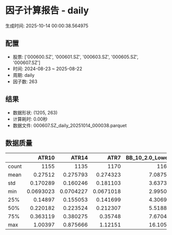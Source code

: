 # 因子计算报告 - daily

生成时间: 2025-10-14 00:00:38.564975

## 配置

- 股票: ['000600.SZ', '000601.SZ', '000603.SZ', '000605.SZ', '000607.SZ']
- 时间: 2024-08-23 ~ 2025-08-22
- 周期: daily
- 因子数: 263

## 结果

- 数据形状: (1205, 263)
- 计算耗时: 0.00秒
- 数据文件: 000607.SZ_daily_20251014_000038.parquet

## 数据质量

|       |        ATR10 |        ATR14 |         ATR7 |   BB_10_2.0_Lower |   BB_10_2.0_Middle |   BB_10_2.0_Upper |   BB_10_2.0_Width |   BB_15_2.0_Lower |   BB_15_2.0_Middle |   BB_15_2.0_Upper |   BB_15_2.0_Width |   BB_20_2.0_Lower |   BB_20_2.0_Middle |   BB_20_2.0_Upper |   BB_20_2.0_Width |    BOLB_20 |     CCI10 |     CCI14 |     CCI20 |      EMA12 |      EMA15 |      EMA20 |       EMA3 |       EMA5 |       EMA8 |    FIXLB10 |     FIXLB3 |     FIXLB5 |     FIXLB8 |     FMAX10 |     FMAX15 |     FMAX20 |      FMAX5 |    FMEAN10 |    FMEAN15 |    FMEAN20 |     FMEAN5 |     FMIN10 |     FMIN15 |     FMIN20 |      FMIN5 |     FSTD10 |     FSTD15 |     FSTD20 |      FSTD5 |   Flow_Price_Divergence |   Flow_Reversal_Ratio |   Flow_Tier_Ratio_Delta |   Institutional_Absorption |    LEXLB10 |     LEXLB3 |     LEXLB5 |     LEXLB8 |   LargeOrder_Ratio |       MA10 |       MA15 |       MA20 |        MA3 |        MA5 |        MA8 |         MACD |   MACD_12_26_9 |   MACD_6_13_4 |   MACD_8_17_5 |     MACD_HIST |   MACD_SIGNAL |   MEANLB10 |    MEANLB3 |    MEANLB5 |    MEANLB8 |       MSTD10 |       MSTD15 |        MSTD5 |   MainFlow_Momentum |   MainNetInflow_Rate |    Momentum1 |   Momentum10 |   Momentum12 |   Momentum15 |   Momentum20 |    Momentum3 |    Momentum5 |    Momentum8 |   MoneyFlow_Consensus |   MoneyFlow_Hierarchy |   Northbound_NetInflow_Rate |               OBV |   OBV_SMA10 |   OBV_SMA15 |   OBV_SMA20 |   OBV_SMA5 |   OrderConcentration |   Position10 |   Position12 |   Position15 |   Position20 |   Position25 |   Position30 |   Position5 |   Position8 |       RAND |     RANDNX |      RANDX |      RPROB |    RPROBCX |    RPROBNX |     RPROBX |       RSI |     RSI10 |     RSI14 |      RSI7 |       STCX |      STOCH |   STOCH_10_14 |   STOCH_14_20 |   STOCH_7_10 |        STX |   SuperLargeOrder_Ratio |   TA_ADXR_14 |   TA_ADX_14 |   TA_APO_fastperiod12_matype0_slowperiod26 |   TA_AROONOSC_14 |   TA_AROON_14_down |   TA_AROON_14_up |   TA_CCI_14 |   TA_CDL2CROWS |   TA_CDL3BLACKCROWS |   TA_CDL3INSIDE |   TA_CDL3LINESTRIKE |   TA_CDL3OUTSIDE |   TA_CDL3STARSINSOUTH |   TA_CDL3WHITESOLDIERS |   TA_CDLABANDONEDBABY |   TA_CDLADVANCEBLOCK |   TA_CDLBELTHOLD |   TA_CDLBREAKAWAY |   TA_CDLCLOSINGMARUBOZU |   TA_CDLCONCEALBABYSWALL |   TA_CDLCOUNTERATTACK |   TA_CDLDARKCLOUDCOVER |   TA_CDLDOJI |   TA_CDLDOJISTAR |   TA_CDLDRAGONFLYDOJI |   TA_CDLENGULFING |   TA_CDLEVENINGDOJISTAR |   TA_CDLEVENINGSTAR |   TA_CDLGAPSIDESIDEWHITE |   TA_CDLGRAVESTONEDOJI |   TA_CDLHAMMER |   TA_CDLHANGINGMAN |   TA_CDLHARAMI |   TA_CDLHARAMICROSS |   TA_CDLHIGHWAVE |   TA_CDLHIKKAKE |   TA_CDLHOMINGPIGEON |   TA_CDLIDENTICAL3CROWS |   TA_CDLINNECK |   TA_CDLINVERTEDHAMMER |   TA_CDLKICKING |   TA_CDLKICKINGBYLENGTH |   TA_CDLLADDERBOTTOM |   TA_CDLLONGLEGGEDDOJI |   TA_CDLLONGLINE |   TA_CDLMARUBOZU |   TA_CDLMATCHINGLOW |   TA_CDLMATHOLD |   TA_CDLMORNINGDOJISTAR |   TA_CDLMORNINGSTAR |   TA_CDLONNECK |   TA_CDLPIERCING |   TA_CDLRICKSHAWMAN |   TA_CDLRISEFALL3METHODS |   TA_CDLSEPARATINGLINES |   TA_CDLSHOOTINGSTAR |   TA_CDLSHORTLINE |   TA_CDLSPINNINGTOP |   TA_CDLSTALLEDPATTERN |   TA_CDLSTICKSANDWICH |   TA_CDLTAKURI |   TA_CDLTASUKIGAP |   TA_CDLTHRUSTING |   TA_CDLTRISTAR |   TA_CDLUNIQUE3RIVER |   TA_CDLUPSIDEGAP2CROWS |   TA_CDLXSIDEGAP3METHODS |   TA_DEMA_10 |   TA_DEMA_20 |   TA_DEMA_5 |   TA_DX_14 |   TA_EMA_10 |   TA_EMA_20 |   TA_EMA_30 |   TA_EMA_5 |   TA_EMA_60 |   TA_KAMA_10 |   TA_KAMA_20 |   TA_MFI_14 |   TA_MIDPRICE_10 |   TA_MIDPRICE_20 |   TA_MIDPRICE_5 |   TA_MOM_10 |   TA_ROCP_10 |   TA_ROCR100_10 |   TA_ROCR_10 |   TA_ROC_10 |   TA_RSI_14 |     TA_SAR |   TA_SMA_10 |   TA_SMA_20 |   TA_SMA_30 |   TA_SMA_5 |   TA_SMA_60 |   TA_STOCHF_D |   TA_STOCHF_K |   TA_STOCHRSI_fastd_period3_fastk_period5_timeperiod14_D |   TA_STOCHRSI_fastd_period3_fastk_period5_timeperiod14_K |   TA_STOCH_D |   TA_STOCH_K |   TA_T3_10 |   TA_T3_20 |    TA_T3_5 |   TA_TEMA_10 |   TA_TEMA_20 |   TA_TEMA_5 |   TA_TRIMA_10 |   TA_TRIMA_20 |   TA_TRIMA_5 |   TA_TRIX_14 |   TA_ULTOSC_timeperiod17_timeperiod214_timeperiod328 |   TA_WILLR_14 |   TA_WMA_10 |   TA_WMA_20 |   TA_WMA_5 |   TRENDLB10 |     TRENDLB3 |     TRENDLB5 |    TRENDLB8 |     Trend10 |     Trend12 |     Trend15 |     Trend20 |     Trend25 |       Trend5 |      Trend8 |     VWAP10 |     VWAP15 |     VWAP20 |     VWAP25 |     VWAP30 |   Volume_Momentum10 |   Volume_Momentum15 |   Volume_Momentum20 |   Volume_Momentum25 |   Volume_Momentum30 |   Volume_Ratio10 |   Volume_Ratio15 |   Volume_Ratio20 |   Volume_Ratio25 |   Volume_Ratio30 |   WILLR14 |   WILLR18 |   WILLR21 |    WILLR9 |
|:------|-------------:|-------------:|-------------:|------------------:|-------------------:|------------------:|------------------:|------------------:|-------------------:|------------------:|------------------:|------------------:|-------------------:|------------------:|------------------:|-----------:|----------:|----------:|----------:|-----------:|-----------:|-----------:|-----------:|-----------:|-----------:|-----------:|-----------:|-----------:|-----------:|-----------:|-----------:|-----------:|-----------:|-----------:|-----------:|-----------:|-----------:|-----------:|-----------:|-----------:|-----------:|-----------:|-----------:|-----------:|-----------:|------------------------:|----------------------:|------------------------:|---------------------------:|-----------:|-----------:|-----------:|-----------:|-------------------:|-----------:|-----------:|-----------:|-----------:|-----------:|-----------:|-------------:|---------------:|--------------:|--------------:|--------------:|--------------:|-----------:|-----------:|-----------:|-----------:|-------------:|-------------:|-------------:|--------------------:|---------------------:|-------------:|-------------:|-------------:|-------------:|-------------:|-------------:|-------------:|-------------:|----------------------:|----------------------:|----------------------------:|------------------:|------------:|------------:|------------:|-----------:|---------------------:|-------------:|-------------:|-------------:|-------------:|-------------:|-------------:|------------:|------------:|-----------:|-----------:|-----------:|-----------:|-----------:|-----------:|-----------:|----------:|----------:|----------:|----------:|-----------:|-----------:|--------------:|--------------:|-------------:|-----------:|------------------------:|-------------:|------------:|-------------------------------------------:|-----------------:|-------------------:|-----------------:|------------:|---------------:|--------------------:|----------------:|--------------------:|-----------------:|----------------------:|-----------------------:|----------------------:|---------------------:|-----------------:|------------------:|------------------------:|-------------------------:|----------------------:|-----------------------:|-------------:|-----------------:|----------------------:|------------------:|------------------------:|--------------------:|-------------------------:|-----------------------:|---------------:|-------------------:|---------------:|--------------------:|-----------------:|----------------:|---------------------:|------------------------:|---------------:|-----------------------:|----------------:|------------------------:|---------------------:|-----------------------:|-----------------:|-----------------:|--------------------:|----------------:|------------------------:|--------------------:|---------------:|-----------------:|--------------------:|-------------------------:|------------------------:|---------------------:|------------------:|--------------------:|-----------------------:|----------------------:|---------------:|------------------:|------------------:|----------------:|---------------------:|------------------------:|-------------------------:|-------------:|-------------:|------------:|-----------:|------------:|------------:|------------:|-----------:|------------:|-------------:|-------------:|------------:|-----------------:|-----------------:|----------------:|------------:|-------------:|----------------:|-------------:|------------:|------------:|-----------:|------------:|------------:|------------:|-----------:|------------:|--------------:|--------------:|---------------------------------------------------------:|---------------------------------------------------------:|-------------:|-------------:|-----------:|-----------:|-----------:|-------------:|-------------:|------------:|--------------:|--------------:|-------------:|-------------:|-----------------------------------------------------:|--------------:|------------:|------------:|-----------:|------------:|-------------:|-------------:|------------:|------------:|------------:|------------:|------------:|------------:|-------------:|------------:|-----------:|-----------:|-----------:|-----------:|-----------:|--------------------:|--------------------:|--------------------:|--------------------:|--------------------:|-----------------:|-----------------:|-----------------:|-----------------:|-----------------:|----------:|----------:|----------:|----------:|
| count | 1155         | 1135         | 1170         |        1160       |         1160       |        1160       |        1160       |        1135       |         1135       |        1135       |        1135       |        1110       |         1110       |        1110       |        1110       | 1205       | 1115      | 1075      | 1015      | 1205       | 1205       | 1205       | 1205       | 1205       | 1205       | 1205       | 1205       | 1205       | 1205       | 1160       | 1135       | 1110       | 1185       | 1205       | 1205       | 1205       | 1205       | 1205       | 1205       | 1205       | 1205       | 1205       | 1205       | 1205       | 1205       |            1163         |           1205        |            1160         |                1205        | 1205       | 1205       | 1205       | 1205       |       1138         | 1160       | 1135       | 1110       | 1195       | 1185       | 1170       | 1040         |   1040         |  1130         |  1105         | 1040          |  1040         | 1205       | 1205       | 1205       | 1205       | 1160         | 1135         | 1185         |        1138         |        1196          | 1155         | 1155         | 1155         | 1155         | 1155         | 1155         | 1155         | 1155         |           1200        |        1192           |               1196          |    1205           |  1160       |  1135       |  1110       | 1185       |        1192          |  1160        |  1150        |  1135        |  1110        |  1085        |  1060        | 1185        | 1170        | 1205       | 1205       | 1205       | 1205       | 1205       | 1205       | 1205       | 1135      | 1155      | 1135      | 1170      | 1205       | 1120       |     1030      |      950      |   1085       | 1205       |          1078           |   1070       |  1070       |                                 1150       |       1205       |         1205       |       1205       |   1075      |           1205 |                1205 |     1205        |                1205 |      1205        |            1190       |           1205         |                  1205 |          1205        |       1205       |              1205 |              1205       |                     1205 |          1205         |            1205        |    1205      |     1205         |            1205       |        1205       |             1205        |          1205       |              1205        |             1205       |     1205       |         1205       |   1205         |         1205        |       1205       |     1205        |          1205        |            1205         |   1205         |             1205       |    1205         |            1205         |                 1205 |              1205      |       1205       |       1205       |          1205       |            1205 |             1205        |         1205        |    1205        |       1205       |           1205      |                     1205 |              1205       |          1205        |       1205        |          1205       |             1205       |                  1205 |     1205       |              1205 |       1205        |     1205        |                 1205 |                    1205 |             1205         |   1205       |   1205       |  1205       | 1205       |  1205       |  1205       |  1205       | 1205       |  1205       |   1160       |   1110       |  1205       |       1205       |       1205       |      1205       |  1205       |   1205       |      1205       |   1205       |  1155       |   1135      | 1205       |  1160       |  1110       |  1060       | 1185       |   910       |    1205       |    1205       |                                               1205       |                                               1205       |   1205       |   1205       | 1205       | 1205       | 1205       |   1205       |   1205       |  1205       |    1160       |    1110       |   1185       |   1205       |                                           1205       |     1140      |  1160       |  1110       | 1185       | 1160        | 1195         | 1185         | 1170        | 1160        | 1150        | 1135        | 1110        | 1085        | 1185         | 1170        | 1110       | 1110       | 1110       | 1110       | 1110       |        1155         |        1155         |        1155         |        1155         |        1155         |       1205       |       1205       |       1205       |       1205       |       1205       | 1140      | 1120      | 1105      | 1165      |
| mean  |    0.27512   |    0.275793  |    0.274323  |           7.08753 |            7.1339  |           7.18027 |           7.1339  |           7.0864  |            7.14541 |           7.20441 |           7.14541 |           7.08804 |            7.15807 |           7.22811 |           7.15807 |    7.11584 |   22.1591 |   22.6709 |   22.3116 |    7.0479  |    7.02945 |    6.9988  |    7.10322 |    7.09087 |    7.07246 |    7.11584 |    7.11584 |    7.11584 |    7.11584 |    7.1339  |    7.14541 |    7.15807 |    7.12318 |    7.11584 |    7.11584 |    7.11584 |    7.11584 |    7.11584 |    7.11584 |    7.11584 |    7.11584 |    7.11584 |    7.11584 |    7.11584 |    7.11584 |              -0.374904  |              0.459751 |               0.699636  |                   0.205809 |    7.11584 |    7.11584 |    7.11584 |    7.11584 |          0.21052   |    7.1339  |    7.14541 |    7.15807 |    7.1192  |    7.12318 |    7.12952 |    0.0909379 |      0.0909379 |     0.0467672 |     0.0614386 |   -0.00522189 |     0.0961598 |    7.11584 |    7.11584 |    7.11584 |    7.11584 |    0.244383  |    0.305398  |    0.169731  |          -0.593819  |          -0.00983856 |    0.0253158 |    0.0253158 |    0.0253158 |    0.0253158 |    0.0253158 |    0.0253158 |    0.0253158 |    0.0253158 |              0.493639 |        -908.519       |                 -0.00365501 |       4.06289e+06 |     7.1339  |     7.14541 |     7.15807 |    7.12318 |         390.394      |     0.497193 |     0.501091 |     0.505097 |     0.51625  |     0.516    |     0.518098 |    0.494997 |    0.495963 |    7.11584 |    7.11584 |    7.11584 |    7.11584 |    7.11584 |    7.11584 |    7.11584 |   54.2014 |   53.9037 |   54.2014 |   53.5986 |    7.11584 |   50.5209  |       49.1065 |       49.2806 |     49.6304  |    7.11584 |             0.0684722   |     28.1738  |    28.1738  |                                    7.13839 |          7.11584 |            7.11584 |          7.11584 |     22.6709 |              0 |                   0 |       -0.248963 |                   0 |         0.912863 |              52.9865  |              0.0829876 |                     0 |            -0.580913 |          1.57676 |                 0 |                 2.40664 |                        0 |            -0.0829876 |              -0.497925 |      15.9336 |        0.0829876 |               2.40664 |           1.21162 |               -0.248963 |            -0.33195 |                -0.165975 |                1.74274 |        2.24066 |           -1.74274 |     -0.0497925 |           -0.365145 |          3.73444 |        0.829876 |             0.497925 |              -0.0829876 |     -0.0829876 |                1.41079 |      -0.0829876 |              -0.0829876 |                    0 |                14.7718 |          1.16183 |          1.49378 |             1.07884 |               0 |                0.248963 |            0.746888 |      -0.165975 |          0.33195 |             10.7054 |                        0 |                -0.33195 |            -0.995851 |          0.995851 |             4.48133 |               -0.33195 |                     0 |        2.40664 |                 0 |         -0.995851 |       -0.165975 |                    0 |                       0 |                0.0829876 |      7.06019 |      6.9988  |     7.09087 |    7.11584 |     7.06019 |     6.9988  |     6.93873 |    7.09087 |     6.7715  |      7.1339  |      7.15807 |     7.11584 |          7.11584 |          7.11584 |         7.11584 |     7.11584 |      7.11584 |         7.11584 |      7.11584 |     2.53158 |     54.2014 |    7.11584 |     7.1339  |     7.15807 |     7.1769  |    7.12318 |     7.19487 |       7.11584 |       7.11584 |                                                  7.11584 |                                                  7.11584 |      7.11584 |      7.11584 |    7.11584 |    7.11584 |    7.11584 |      7.06019 |      6.9988  |     7.09087 |       7.1339  |       7.15807 |      7.12318 |      7.11584 |                                              7.11584 |      -49.6579 |     7.1339  |     7.15807 |    7.12318 |    0.191067 |    0.0636637 |    0.0899178 |    0.146928 |    0.191067 |    0.234346 |    0.299845 |    0.394684 |    0.417682 |    0.0899178 |    0.146928 |    7.27918 |    7.27918 |    7.27918 |    7.27918 |    7.27918 |           0.0253158 |           0.0253158 |           0.0253158 |           0.0253158 |           0.0253158 |          7.11584 |          7.11584 |          7.11584 |          7.11584 |          7.11584 |  -49.6579 |  -48.6407 |  -48.3105 |  -50.3936 |
| std   |    0.170289  |    0.160246  |    0.181103  |           3.63739 |            3.66026 |           3.68364 |           3.66026 |           3.62284 |            3.65129 |           3.68043 |           3.65129 |           3.61004 |            3.64267 |           3.67616 |           3.64267 |    3.67883 |   89.3029 |   86.0122 |   86.5446 |    3.63223 |    3.62104 |    3.60323 |    3.66894 |    3.66017 |    3.64782 |    3.67883 |    3.67883 |    3.67883 |    3.67883 |    3.66026 |    3.65129 |    3.64267 |    3.66977 |    3.67883 |    3.67883 |    3.67883 |    3.67883 |    3.67883 |    3.67883 |    3.67883 |    3.67883 |    3.67883 |    3.67883 |    3.67883 |    3.67883 |               0.522385  |              0.498584 |              11.9977    |                   0.40446  |    3.67883 |    3.67883 |    3.67883 |    3.67883 |          0.0414123 |    3.66026 |    3.65129 |    3.64267 |    3.67416 |    3.66977 |    3.66375 |    0.244524  |      0.244524  |     0.194815  |     0.209708  |    0.0898726  |     0.226945  |    3.67883 |    3.67883 |    3.67883 |    3.67883 |    0.259197  |    0.301264  |    0.196719  |          18.7105    |           0.0222153  |    0.10779   |    0.10779   |    0.10779   |    0.10779   |    0.10779   |    0.10779   |    0.10779   |    0.10779   |              0.232059 |      508899           |                  0.0148182  |       2.85992e+06 |     3.66026 |     3.65129 |     3.64267 |    3.66977 |      259524          |     0.297755 |     0.296696 |     0.291329 |     0.286589 |     0.274637 |     0.269124 |    0.301043 |    0.297824 |    3.67883 |    3.67883 |    3.67883 |    3.67883 |    3.67883 |    3.67883 |    3.67883 |   11.0925 |   13.5496 |   11.0925 |   16.4699 |    3.67883 |   27.3921  |       18.5296 |       17.2569 |     19.0639  |    3.67883 |             0.0405507   |     11.4497  |    11.4497  |                                    3.65676 |          3.67883 |            3.67883 |          3.67883 |     86.0122 |              0 |                   0 |       11.159    |                   0 |        17.5064   |              25.1796  |              2.88076   |                     0 |             7.60275  |         37.4322  |                 0 |                36.2602  |                        0 |             2.88076   |               7.04172  |      36.6141 |       16.0458    |              15.3319  |          32.5167  |                4.98547  |             5.75433 |                 5.76151  |               13.0912  |       14.8063  |           13.0912  |     25.7834    |           13.0371   |         34.5016  |       38.2244   |             7.04172  |               2.88076   |      2.88076   |               11.7985  |       2.88076   |               2.88076   |                    0 |                35.4967 |         42.9244  |         21.8974  |            10.3348  |               0 |                4.98547  |            8.61351  |       4.07231  |          5.75433 |             30.931  |                        0 |                 5.75433 |             9.93354  |         42.3442   |            44.7937  |                5.75433 |                     0 |       15.3319  |                 0 |          9.93354  |        4.07231  |                    0 |                       0 |                6.44371   |      3.63992 |      3.60323 |     3.66017 |    3.67883 |     3.63992 |     3.60323 |     3.57038 |    3.66017 |     3.48623 |      3.66026 |      3.64267 |     3.67883 |          3.67883 |          3.67883 |         3.67883 |     3.67883 |      3.67883 |         3.67883 |      3.67883 |    10.779   |     11.0925 |    3.67883 |     3.66026 |     3.64267 |     3.62384 |    3.66977 |     3.56863 |       3.67883 |       3.67883 |                                                  3.67883 |                                                  3.67883 |      3.67883 |      3.67883 |    3.67883 |    3.67883 |    3.67883 |      3.63992 |      3.60323 |     3.66017 |       3.66026 |       3.64267 |      3.66977 |      3.67883 |                                              3.67883 |       29.3983 |     3.66026 |     3.64267 |    3.66977 |    1.18868  |    0.863148  |    1.0309    |    1.1407   |    1.18868  |    1.2259   |    1.25644  |    1.28725  |    1.26894  |    1.0309    |    1.1407   |    3.67261 |    3.67261 |    3.67261 |    3.67261 |    3.67261 |           0.10779   |           0.10779   |           0.10779   |           0.10779   |           0.10779   |          3.67883 |          3.67883 |          3.67883 |          3.67883 |          3.67883 |   29.3983 |   28.789  |   28.5015 |   29.8312 |
| min   |    0.0693023 |    0.0704227 |    0.0671018 |           2.99501 |            3.011   |           3.02699 |           3.011   |           3.01313 |            3.02733 |           3.04154 |           3.02733 |           3.0223  |            3.0355  |           3.0487  |           3.0355  |    2.88    | -300.008  | -198.338  | -262.35   |    2.92361 |    2.92484 |    2.9261  |    2.9075  |    2.91556 |    2.92062 |    2.88    |    2.88    |    2.88    |    2.88    |    3.011   |    3.02733 |    3.0355  |    2.938   |    2.88    |    2.88    |    2.88    |    2.88    |    2.88    |    2.88    |    2.88    |    2.88    |    2.88    |    2.88    |    2.88    |    2.88    |              -0.996196  |              0        |              -1         |                   0        |    2.88    |    2.88    |    2.88    |    2.88    |          0.0757141 |    3.011   |    3.02733 |    3.0355  |    2.91667 |    2.938   |    2.99625 |   -0.378777  |     -0.378777  |    -0.729087  |    -0.568962  |   -0.434817   |    -0.321852  |    2.88    |    2.88    |    2.88    |    2.88    |    0.0287518 |    0.0348056 |    0         |        -526.333     |          -0.0707063  |   -0.326681  |   -0.326681  |   -0.326681  |   -0.326681  |   -0.326681  |   -0.326681  |   -0.326681  |   -0.326681  |              0        |          -3.72468e+06 |                 -0.0808821  | -938152           |     3.011   |     3.02733 |     3.0355  |    2.938   |          -1.8127e+06 |     0        |     0        |     0        |     0        |     0        |     0        |    0        |    0        |    2.88    |    2.88    |    2.88    |    2.88    |    2.88    |    2.88    |    2.88    |   20.5965 |   16.4926 |   20.5965 |   13.7048 |    2.88    |    1.21672 |       10.4254 |        6.9339 |      6.87338 |    2.88    |             0.000606771 |      8.73478 |     8.73478 |                                    3.01667 |          2.88    |            2.88    |          2.88    |   -198.338  |              0 |                   0 |     -100        |                   0 |      -100        |               1.98804 |              0         |                     0 |          -100        |       -100       |                 0 |              -100       |                        0 |          -100         |            -100        |       0      |     -100         |               0       |        -100       |             -100        |          -100       |              -100        |                0       |        0       |         -100       |   -100         |         -100        |       -100       |     -200        |             0        |            -100         |   -100         |                0       |    -100         |            -100         |                    0 |                 0      |       -100       |       -100       |             0       |               0 |                0        |            0        |    -100        |          0       |              0      |                        0 |              -100       |          -100        |       -100        |          -100       |             -100       |                     0 |        0       |                 0 |       -100        |     -100        |                    0 |                       0 |             -100         |      2.9224  |      2.9261  |     2.91556 |    2.88    |     2.9224  |     2.9261  |     2.92738 |    2.91556 |     2.92868 |      3.011   |      3.0355  |     2.88    |          2.88    |          2.88    |         2.88    |     2.88    |      2.88    |         2.88    |      2.88    |   -32.6681  |     20.5965 |    2.88    |     3.011   |     3.0355  |     3.20067 |    2.938   |     3.50117 |       2.88    |       2.88    |                                                  2.88    |                                                  2.88    |      2.88    |      2.88    |    2.88    |    2.88    |    2.88    |      2.9224  |      2.9261  |     2.91556 |       3.011   |       3.0355  |      2.938   |      2.88    |                                              2.88    |     -100      |     3.011   |     3.0355  |    2.938   |   -2.63719  |   -1.1547    |   -1.76871   |   -2.30596  |   -2.63719  |   -2.77409  |   -2.89406  |   -2.94549  |   -3.3357   |   -1.76871   |   -2.30596  |    3.03754 |    3.03754 |    3.03754 |    3.03754 |    3.03754 |          -0.326681  |          -0.326681  |          -0.326681  |          -0.326681  |          -0.326681  |          2.88    |          2.88    |          2.88    |          2.88    |          2.88    | -100      | -100      | -100      | -100      |
| 25%   |    0.14897   |    0.155053  |    0.141699  |           4.30699 |            4.327   |           4.34366 |           4.327   |           4.28095 |            4.31267 |           4.34115 |           4.31267 |           4.26226 |            4.2935  |           4.32298 |           4.2935  |    4.32    |  -41.8266 |  -37.1525 |  -37.0752 |    4.28352 |    4.26564 |    4.24052 |    4.31519 |    4.31818 |    4.30094 |    4.32    |    4.32    |    4.32    |    4.32    |    4.327   |    4.31267 |    4.2935  |    4.324   |    4.32    |    4.32    |    4.32    |    4.32    |    4.32    |    4.32    |    4.32    |    4.32    |    4.32    |    4.32    |    4.32    |    4.32    |              -0.811467  |              0        |              -0.30014   |                   0        |    4.32    |    4.32    |    4.32    |    4.32    |          0.190083  |    4.327   |    4.31267 |    4.2935  |    4.32    |    4.324   |    4.32031 |   -0.0394123 |     -0.0394123 |    -0.0435443 |    -0.0421136 |   -0.0410037  |    -0.0308269 |    4.32    |    4.32    |    4.32    |    4.32    |    0.0900139 |    0.118233  |    0.0601664 |          -0.809948  |          -0.02473    |   -0.0305309 |   -0.0305309 |   -0.0305309 |   -0.0305309 |   -0.0305309 |   -0.0305309 |   -0.0305309 |   -0.0305309 |              0.4      |      -16486.8         |                 -0.0110536  |       2.50313e+06 |     4.327   |     4.31267 |     4.2935  |    4.324   |       -7926.49       |     0.23022  |     0.240484 |     0.250343 |     0.28136  |     0.301527 |     0.314513 |    0.227545 |    0.223446 |    4.32    |    4.32    |    4.32    |    4.32    |    4.32    |    4.32    |    4.32    |   46.3131 |   44.3539 |   46.3131 |   41.7011 |    4.32    |   26.1499  |       35.6097 |       37.0034 |     35.436   |    4.32    |             0.0365423   |     19.1663  |    19.1663  |                                    4.3225  |          4.32    |            4.32    |          4.32    |    -37.1525 |              0 |                   0 |        0        |                   0 |         0        |              31.8483  |              0         |                     0 |             0        |          0       |                 0 |                 0       |                        0 |             0         |               0        |       0      |        0         |               0       |           0       |                0        |             0       |                 0        |                0       |        0       |            0       |      0         |            0        |          0       |        0        |             0        |               0         |      0         |                0       |       0         |               0         |                    0 |                 0      |          0       |          0       |             0       |               0 |                0        |            0        |       0        |          0       |              0      |                        0 |                 0       |             0        |          0        |             0       |                0       |                     0 |        0       |                 0 |          0        |        0        |                    0 |                       0 |                0         |      4.29888 |      4.24052 |     4.31818 |    4.32    |     4.29888 |     4.24052 |     4.1893  |    4.31818 |     4.08459 |      4.327   |      4.2935  |     4.32    |          4.32    |          4.32    |         4.32    |     4.32    |      4.32    |         4.32    |      4.32    |    -3.05309 |     46.3131 |    4.32    |     4.327   |     4.2935  |     4.25425 |    4.324   |     4.17879 |       4.32    |       4.32    |                                                  4.32    |                                                  4.32    |      4.32    |      4.32    |    4.32    |    4.32    |    4.32    |      4.29888 |      4.24052 |     4.31818 |       4.327   |       4.2935  |      4.324   |      4.32    |                                              4.32    |      -75.9805 |     4.327   |     4.2935  |    4.324   |   -0.814274 |   -0.83205   |   -0.86273   |   -0.844114 |   -0.814274 |   -0.74613  |   -0.696982 |   -0.606436 |   -0.58743  |   -0.86273   |   -0.844114 |    4.34595 |    4.34595 |    4.34595 |    4.34595 |    4.34595 |          -0.0305309 |          -0.0305309 |          -0.0305309 |          -0.0305309 |          -0.0305309 |          4.32    |          4.32    |          4.32    |          4.32    |          4.32    |  -75.9805 |  -73.0228 |  -71.25   |  -77.7778 |
| 50%   |    0.220182  |    0.223524  |    0.212307  |           5.51882 |            5.5735  |           5.63625 |           5.5735  |           5.50938 |            5.57067 |           5.64221 |           5.57067 |           5.51557 |            5.58125 |           5.64099 |           5.58125 |    5.57    |   17.5438 |   16.0296 |   15.3966 |    5.45829 |    5.44062 |    5.42317 |    5.5676  |    5.5355  |    5.49457 |    5.57    |    5.57    |    5.57    |    5.57    |    5.5735  |    5.57067 |    5.58125 |    5.576   |    5.57    |    5.57    |    5.57    |    5.57    |    5.57    |    5.57    |    5.57    |    5.57    |    5.57    |    5.57    |    5.57    |    5.57    |              -0.554249  |              0        |               0.0139638 |                   0        |    5.57    |    5.57    |    5.57    |    5.57    |          0.217556  |    5.5735  |    5.57067 |    5.58125 |    5.57667 |    5.576   |    5.55125 |    0.0591379 |      0.0591379 |     0.0319996 |     0.0399129 |   -0.00107777 |     0.0671811 |    5.57    |    5.57    |    5.57    |    5.57    |    0.150283  |    0.196948  |    0.101341  |           0.0910375 |          -0.0104782  |    0.0138313 |    0.0138313 |    0.0138313 |    0.0138313 |    0.0138313 |    0.0138313 |    0.0138313 |    0.0138313 |              0.4      |       -3421.25        |                 -0.00379077 |       3.41621e+06 |     5.5735  |     5.57067 |     5.58125 |    5.576   |       -1443.6        |     0.515152 |     0.521476 |     0.522124 |     0.536139 |     0.532609 |     0.54151  |    0.5      |    0.516129 |    5.57    |    5.57    |    5.57    |    5.57    |    5.57    |    5.57    |    5.57    |   53.7334 |   53.6696 |   53.7334 |   53.527  |    5.57    |   54.267   |       51.8194 |       52.929  |     51.7061  |    5.57    |             0.0650436   |     27.6662  |    27.6662  |                                    5.585   |          5.57    |            5.57    |          5.57    |     16.0296 |              0 |                   0 |        0        |                   0 |         0        |              53.0165  |              0         |                     0 |             0        |          0       |                 0 |                 0       |                        0 |             0         |               0        |       0      |        0         |               0       |           0       |                0        |             0       |                 0        |                0       |        0       |            0       |      0         |            0        |          0       |        0        |             0        |               0         |      0         |                0       |       0         |               0         |                    0 |                 0      |          0       |          0       |             0       |               0 |                0        |            0        |       0        |          0       |              0      |                        0 |                 0       |             0        |          0        |             0       |                0       |                     0 |        0       |                 0 |          0        |        0        |                    0 |                       0 |                0         |      5.47192 |      5.42317 |     5.5355  |    5.57    |     5.47192 |     5.42317 |     5.40225 |    5.5355  |     5.32794 |      5.5735  |      5.58125 |     5.57    |          5.57    |          5.57    |         5.57    |     5.57    |      5.57    |         5.57    |      5.57    |     1.38313 |     53.7334 |    5.57    |     5.5735  |     5.58125 |     5.5485  |    5.576   |     5.55067 |       5.57    |       5.57    |                                                  5.57    |                                                  5.57    |      5.57    |      5.57    |    5.57    |    5.57    |    5.57    |      5.47192 |      5.42317 |     5.5355  |       5.5735  |       5.58125 |      5.576   |      5.57    |                                              5.57    |      -48.436  |     5.5735  |     5.58125 |    5.576   |    0.279683 |    0.1106    |    0.14237   |    0.211575 |    0.279683 |    0.28717  |    0.320036 |    0.427371 |    0.501594 |    0.14237   |    0.211575 |    5.73304 |    5.73304 |    5.73304 |    5.73304 |    5.73304 |           0.0138313 |           0.0138313 |           0.0138313 |           0.0138313 |           0.0138313 |          5.57    |          5.57    |          5.57    |          5.57    |          5.57    |  -48.436  |  -46.6772 |  -46.4789 |  -48.4848 |
| 75%   |    0.363119  |    0.380275  |    0.35748   |           7.67047 |            7.718   |           7.76456 |           7.718   |           7.62262 |            7.67833 |           7.73359 |           7.67833 |           7.59427 |            7.64    |           7.71211 |           7.64    |    7.72    |   75.0661 |   75.3473 |   70.8876 |    7.63811 |    7.62915 |    7.62011 |    7.69796 |    7.67553 |    7.65546 |    7.72    |    7.72    |    7.72    |    7.72    |    7.718   |    7.67833 |    7.64    |    7.708   |    7.72    |    7.72    |    7.72    |    7.72    |    7.72    |    7.72    |    7.72    |    7.72    |    7.72    |    7.72    |    7.72    |    7.72    |              -0.0187273 |              1        |               0.453151  |                   0        |    7.72    |    7.72    |    7.72    |    7.72    |          0.238869  |    7.718   |    7.67833 |    7.64    |    7.71167 |    7.708   |    7.7075  |    0.163032  |      0.163032  |     0.0923548 |     0.118641  |    0.0276739  |     0.167315  |    7.72    |    7.72    |    7.72    |    7.72    |    0.305245  |    0.391542  |    0.19857   |           0.849388  |           0.00446786 |    0.0640373 |    0.0640373 |    0.0640373 |    0.0640373 |    0.0640373 |    0.0640373 |    0.0640373 |    0.0640373 |              0.6      |        5095.32        |                  0.00246366 |       5.01281e+06 |     7.718   |     7.67833 |     7.64    |    7.708   |        2603.87       |     0.741256 |     0.747299 |     0.745743 |     0.754597 |     0.735632 |     0.731004 |    0.75     |    0.75     |    7.72    |    7.72    |    7.72    |    7.72    |    7.72    |    7.72    |    7.72    |   60.9451 |   62.4267 |   60.9451 |   64.1092 |    7.72    |   73.8515  |       62.2643 |       62.0368 |     63.2552  |    7.72    |             0.0895697   |     36.1502  |    36.1502  |                                    7.70375 |          7.72    |            7.72    |          7.72    |     75.3473 |              0 |                   0 |        0        |                   0 |         0        |              72.1437  |              0         |                     0 |             0        |          0       |                 0 |                 0       |                        0 |             0         |               0        |       0      |        0         |               0       |           0       |                0        |             0       |                 0        |                0       |        0       |            0       |      0         |            0        |          0       |        0        |             0        |               0         |      0         |                0       |       0         |               0         |                    0 |                 0      |          0       |          0       |             0       |               0 |                0        |            0        |       0        |          0       |              0      |                        0 |                 0       |             0        |          0        |             0       |                0       |                     0 |        0       |                 0 |          0        |        0        |                    0 |                       0 |                0         |      7.65837 |      7.62011 |     7.67553 |    7.72    |     7.65837 |     7.62011 |     7.6399  |    7.67553 |     7.58371 |      7.718   |      7.64    |     7.72    |          7.72    |          7.72    |         7.72    |     7.72    |      7.72    |         7.72    |      7.72    |     6.40373 |     60.9451 |    7.72    |     7.718   |     7.64    |     7.62767 |    7.708   |     7.70888 |       7.72    |       7.72    |                                                  7.72    |                                                  7.72    |      7.72    |      7.72    |    7.72    |    7.72    |    7.72    |      7.65837 |      7.62011 |     7.67553 |       7.718   |       7.64    |      7.708   |      7.72    |                                              7.72    |      -25.4401 |     7.718   |     7.64    |    7.708   |    1.10524  |    0.960987  |    0.982861  |    1.04833  |    1.10524  |    1.18095  |    1.22882  |    1.29897  |    1.29286  |    0.982861  |    1.04833  |    7.86003 |    7.86003 |    7.86003 |    7.86003 |    7.86003 |           0.0640373 |           0.0640373 |           0.0640373 |           0.0640373 |           0.0640373 |          7.72    |          7.72    |          7.72    |          7.72    |          7.72    |  -25.4401 |  -24.5073 |  -24.8619 |  -25.1012 |
| max   |    1.00397   |    0.875666  |    1.12151   |          16.1055  |           16.178   |          16.2505  |          16.178   |          15.9232  |           16.0067  |          16.0902  |          16.0067  |          15.9005  |           15.979   |          16.0575  |          15.979   |   16.74    |  364.473  |  360.786  |  328.352  |   16.0253  |   15.9295  |   15.8871  |   16.4458  |   16.329   |   16.1693  |   16.74    |   16.74    |   16.74    |   16.74    |   16.178   |   16.0067  |   15.979   |   16.358   |   16.74    |   16.74    |   16.74    |   16.74    |   16.74    |   16.74    |   16.74    |   16.74    |   16.74    |   16.74    |   16.74    |   16.74    |               0.993977  |              1        |             403.636     |                   1        |   16.74    |   16.74    |   16.74    |   16.74    |          0.305141  |   16.178   |   16.0067  |   15.979   |   16.5067  |   16.358   |   16.1913  |    1.75937   |      1.75937   |     1.61521   |     1.63373   |    0.565017   |     1.38111   |   16.74    |   16.74    |   16.74    |   16.74    |    2.02849   |    2.23345   |    1.76242   |         138.859     |           0.103344   |    0.673913  |    0.673913  |    0.673913  |    0.673913  |    0.673913  |    0.673913  |    0.673913  |    0.673913  |              1        |           1.60568e+07 |                  0.116957   |       1.53227e+07 |    16.178   |    16.0067  |    15.979   |   16.358   |           7.9062e+06 |     1        |     1        |     1        |     1        |     1        |     1        |    1        |    1        |   16.74    |   16.74    |   16.74    |   16.74    |   16.74    |   16.74    |   16.74    |   90.1834 |   93.3395 |   90.1834 |   97.2492 |   16.74    |  100       |       92.36   |       84.353  |     91.2722  |   16.74    |             0.27535     |     67.3705  |    67.3705  |                                   16.1358  |         16.74    |           16.74    |         16.74    |    360.786  |              0 |                   0 |      100        |                   0 |       100        |              99.948   |            100         |                     0 |             0        |        100       |                 0 |               100       |                        0 |             0         |               0        |     100      |      100         |             100       |         100       |                0        |             0       |               100        |              100       |      100       |            0       |    100         |          100        |        100       |      200        |           100        |               0         |      0         |              100       |       0         |               0         |                    0 |               100      |        100       |        100       |           100       |               0 |              100        |          100        |       0        |        100       |            100      |                        0 |                 0       |             0        |        100        |           100       |                0       |                     0 |      100       |                 0 |          0        |        0        |                    0 |                       0 |              100         |     16.0951  |     15.8871  |    16.329   |   16.74    |    16.0951  |    15.8871  |    15.7904  |   16.329   |    15.4479  |     16.178   |     15.979   |    16.74    |         16.74    |         16.74    |        16.74    |    16.74    |     16.74    |        16.74    |     16.74    |    67.3913  |     90.1834 |   16.74    |    16.178   |    15.979   |    15.9457  |   16.358   |    15.479   |      16.74    |      16.74    |                                                 16.74    |                                                 16.74    |     16.74    |     16.74    |   16.74    |   16.74    |   16.74    |     16.0951  |     15.8871  |    16.329   |      16.178   |      15.979   |     16.358   |     16.74    |                                             16.74    |       -0      |    16.178   |    15.979   |   16.358   |    2.84605  |    1.1547    |    1.78885   |    2.47487  |    2.84605  |    3.00194  |    3.34049  |    3.6482   |    3.73638  |    1.78885   |    2.47487  |   16.0987  |   16.0987  |   16.0987  |   16.0987  |   16.0987  |           0.673913  |           0.673913  |           0.673913  |           0.673913  |           0.673913  |         16.74    |         16.74    |         16.74    |         16.74    |         16.74    |   -0      |   -0      |   -0      |   -0      |